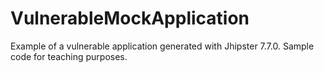 # VulnerableMockApplication
Example of a vulnerable application generated with Jhipster 7.7.0. Sample code for teaching purposes.
